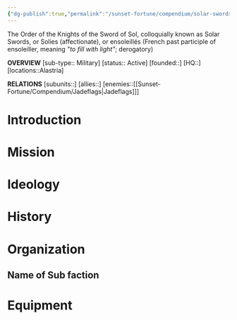 ```yaml
---
{"dg-publish":true,"permalink":"/sunset-fortune/compendium/solar-swords/","tags":["faction","sf"],"noteIcon":"","created":"2024-08-22T20:56:27.751+09:30"}
---
```


The Order of the Knights of the Sword of Sol, colloquially known as Solar Swords, or Solies (affectionate), or ensoleillés (French past participle of ensoleiller, meaning *"to fill with light"*; derogatory)


**OVERVIEW**
[sub-type:: Military]
[status:: Active]
[founded::]
[HQ::]
[locations::Alastria]

**RELATIONS**
[subunits::]
[allies::]
[enemies::[[Sunset-Fortune/Compendium/Jadeflags\|Jadeflags]]]

# Introduction



# Mission


# Ideology



# History





# Organization



## Name of Sub faction 



# Equipment

